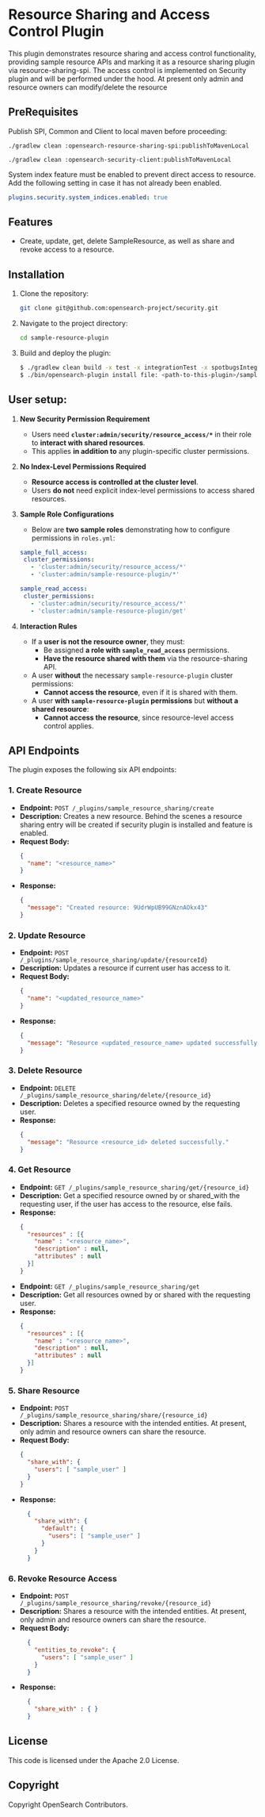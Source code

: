 # Resource Sharing and Access Control Plugin

This plugin demonstrates resource sharing and access control functionality, providing sample resource APIs and marking it as a resource sharing plugin via resource-sharing-spi. The access control is implemented on Security plugin and will be performed under the hood.
At present only admin and resource owners can modify/delete the resource

## PreRequisites

Publish SPI, Common and Client to local maven before proceeding:
```shell
./gradlew clean :opensearch-resource-sharing-spi:publishToMavenLocal

./gradlew clean :opensearch-security-client:publishToMavenLocal
```

System index feature must be enabled to prevent direct access to resource. Add the following setting in case it has not already been enabled.
```yml
plugins.security.system_indices.enabled: true
```

## Features

- Create, update, get, delete SampleResource, as well as share and revoke access to a resource.

## Installation

1. Clone the repository:
   ```bash
   git clone git@github.com:opensearch-project/security.git
   ```

2. Navigate to the project directory:
   ```bash
   cd sample-resource-plugin
   ```

3. Build and deploy the plugin:
   ```bash
   $ ./gradlew clean build -x test -x integrationTest -x spotbugsIntegrationTest
   $ ./bin/opensearch-plugin install file: <path-to-this-plugin>/sample-resource-plugin/build/distributions/opensearch-sample-resource-plugin-<version-qualifier>.zip
   ```


## User setup:
1. **New Security Permission Requirement**
    - Users need **`cluster:admin/security/resource_access/*`** in their role to **interact with shared resources**.
    - This applies **in addition to** any plugin-specific cluster permissions.

2. **No Index-Level Permissions Required**
    - **Resource access is controlled at the cluster level**.
    - Users **do not** need explicit index-level permissions to access shared resources.

3. **Sample Role Configurations**
    - Below are **two sample roles** demonstrating how to configure permissions in `roles.yml`:

    ```yaml
    sample_full_access:
     cluster_permissions:
       - 'cluster:admin/security/resource_access/*'
       - 'cluster:admin/sample-resource-plugin/*'

    sample_read_access:
     cluster_permissions:
       - 'cluster:admin/security/resource_access/*'
       - 'cluster:admin/sample-resource-plugin/get'
    ```

4. **Interaction Rules**
    - If a **user is not the resource owner**, they must:
        - Be assigned **a role with `sample_read_access`** permissions.
        - **Have the resource shared with them** via the resource-sharing API.
    - A user **without** the necessary `sample-resource-plugin` cluster permissions:
        - **Cannot access the resource**, even if it is shared with them.
    - A user **with `sample-resource-plugin` permissions** but **without a shared resource**:
        - **Cannot access the resource**, since resource-level access control applies.


## API Endpoints

The plugin exposes the following six API endpoints:

### 1. Create Resource
- **Endpoint:** `POST /_plugins/sample_resource_sharing/create`
- **Description:** Creates a new resource. Behind the scenes a resource sharing entry will be created if security plugin is installed and feature is enabled.
- **Request Body:**
  ```json
  {
    "name": "<resource_name>"
  }
  ```
- **Response:**
  ```json
  {
    "message": "Created resource: 9UdrWpUB99GNznAOkx43"
  }
  ```

### 2. Update Resource
- **Endpoint:** `POST /_plugins/sample_resource_sharing/update/{resourceId}`
- **Description:** Updates a resource if current user has access to it.
- **Request Body:**
  ```json
  {
    "name": "<updated_resource_name>"
  }
  ```
- **Response:**
  ```json
  {
    "message": "Resource <updated_resource_name> updated successfully."
  }
  ```

### 3. Delete Resource
- **Endpoint:** `DELETE /_plugins/sample_resource_sharing/delete/{resource_id}`
- **Description:** Deletes a specified resource owned by the requesting user.
- **Response:**
  ```json
  {
    "message": "Resource <resource_id> deleted successfully."
  }
  ```

### 4. Get Resource
- **Endpoint:** `GET /_plugins/sample_resource_sharing/get/{resource_id}`
- **Description:** Get a specified resource owned by or shared_with the requesting user, if the user has access to the resource, else fails.
- **Response:**
  ```json
  {
    "resources" : [{
      "name" : "<resource_name>",
      "description" : null,
      "attributes" : null
    }]
  }
  ```
- **Endpoint:** `GET /_plugins/sample_resource_sharing/get`
- **Description:** Get all resources owned by or shared with the requesting user.
- **Response:**
  ```json
  {
    "resources" : [{
      "name" : "<resource_name>",
      "description" : null,
      "attributes" : null
    }]
  }
  ```

### 5. Share Resource
- **Endpoint:** `POST /_plugins/sample_resource_sharing/share/{resource_id}`
- **Description:** Shares a resource with the intended entities. At present, only admin and resource owners can share the resource.
- **Request Body:**
  ```json
  {
    "share_with": {
      "users": [ "sample_user" ]
    }
  }
  ```
- **Response:**
  ```json
    {
      "share_with": {
        "default": {
          "users": [ "sample_user" ]
        }
      }
    }
  ```

### 6. Revoke Resource Access
- **Endpoint:** `POST /_plugins/sample_resource_sharing/revoke/{resource_id}`
- **Description:** Shares a resource with the intended entities. At present, only admin and resource owners can share the resource.
- **Request Body:**
  ```json
    {
      "entities_to_revoke": {
        "users": [ "sample_user" ]
      }
    }
  ```
- **Response:**
  ```json
    {
      "share_with" : { }
    }
  ```

## License

This code is licensed under the Apache 2.0 License.

## Copyright

Copyright OpenSearch Contributors.

